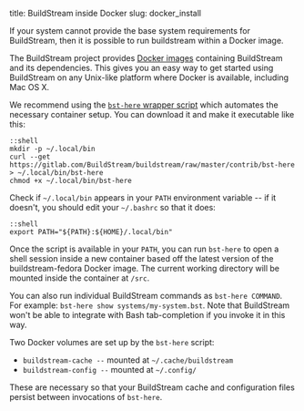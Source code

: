 title: BuildStream inside Docker
slug: docker_install

If your system cannot provide the base system requirements for BuildStream, then it is possible to run buildstream within a Docker image.

The BuildStream project provides
[Docker images](https://hub.docker.com/r/buildstream/buildstream-fedora)
containing BuildStream and its dependencies.
This gives you an easy way to get started using BuildStream on any Unix-like
platform where Docker is available, including Mac OS X.

We recommend using the
[`bst-here` wrapper script](https://gitlab.com/BuildStream/buildstream/blob/master/contrib/bst-here)
which automates the necessary container setup. You can download it and make
it executable like this:

    ::shell
    mkdir -p ~/.local/bin
    curl --get https://gitlab.com/BuildStream/buildstream/raw/master/contrib/bst-here > ~/.local/bin/bst-here
    chmod +x ~/.local/bin/bst-here

Check if `~/.local/bin` appears in your `PATH` environment variable -- if it
doesn't, you should edit your `~/.bashrc` so that it does:

    ::shell
    export PATH="${PATH}:${HOME}/.local/bin"

Once the script is available in your `PATH`, you can run `bst-here` to open a
shell session inside a new container based off the latest version of the
buildstream-fedora Docker image. The current working directory will be mounted
inside the container at `/src`.

You can also run individual BuildStream commands as `bst-here COMMAND`. For
example: `bst-here show systems/my-system.bst`. Note that BuildStream won't
be able to integrate with Bash tab-completion if you invoke it in this way.

Two Docker volumes are set up by the `bst-here` script:

 - `buildstream-cache --` mounted at `~/.cache/buildstream`
 - `buildstream-config --` mounted at `~/.config/`

These are necessary so that your BuildStream cache and configuration files
persist between invocations of `bst-here`.
